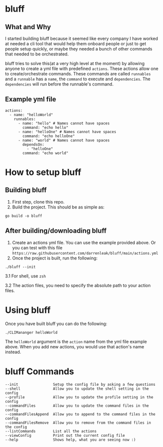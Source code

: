 # bluff

## What and Why
I started building bluff because it seemed like every company I have worked at needed a cli tool that would help them onboard people or just to get people setup quickly, or maybe they needed a bunch of other commands that needed to be orchestrated.

bluff tries to solve this(at a very high level at the moment) by allowing anyone to create a yml file with predefined `actions`. These actions allow one to create/orchestrate commands. These commands are called `runnables` and a `runnable` has a `name`, the `command` to execute and `dependencies`. The `dependencies` will run before the runnable's command. 

## Example yml file

```
actions:
  - name: "helloWorld"
    runnables:
      - name: "hello" # Names cannot have spaces
        command: "echo hello"
      - name: "helloOne" # Names cannot have spaces
        command: "echo helloOne"
      - name: "world" # Names cannot have spaces
        dependsOn:
          - "helloOne"
        command: "echo world"
```

# How to setup bluff
## Building bluff
1. First step, clone this repo. 
2. Build the project. This should be as simple as:
```
go build -o bluff
```

## After building/downloading bluff
1. Create an actions yml file. You can use the example provided above. Or you can test with this file `https://raw.githubusercontent.com/darrenleak/bluff/main/actions.yml`
2. Once the project is built, run the following:
```
./bluff --init
```
3.1 For shell, use `zsh`

3.2 The action files, you need to specify the absolute path to your action files.

# Using bluff
Once you have built bluff you can do the following:
```
./CLIMananger helloWorld
```

The `helloWorld` argument is the `action` name from the yml file example above. When you add new actions, you would use that action's name instead.

# bluff Commands
```
--init                Setup the config file by asking a few questions
--shell               Allow you to update the shell setting in the config
--profile             Allow you to update the profile setting in the config
--commandFiles        Allow you to update the command files in the config
--commandFilesAppend  Allow you to append to the command files in the config
--commandFilesRemove  Allow you to remove from the command files in the config
--listCommands        List all the actions
--viewConfig          Print out the current config file
--help                Shows help, what you are seeing now :)
```